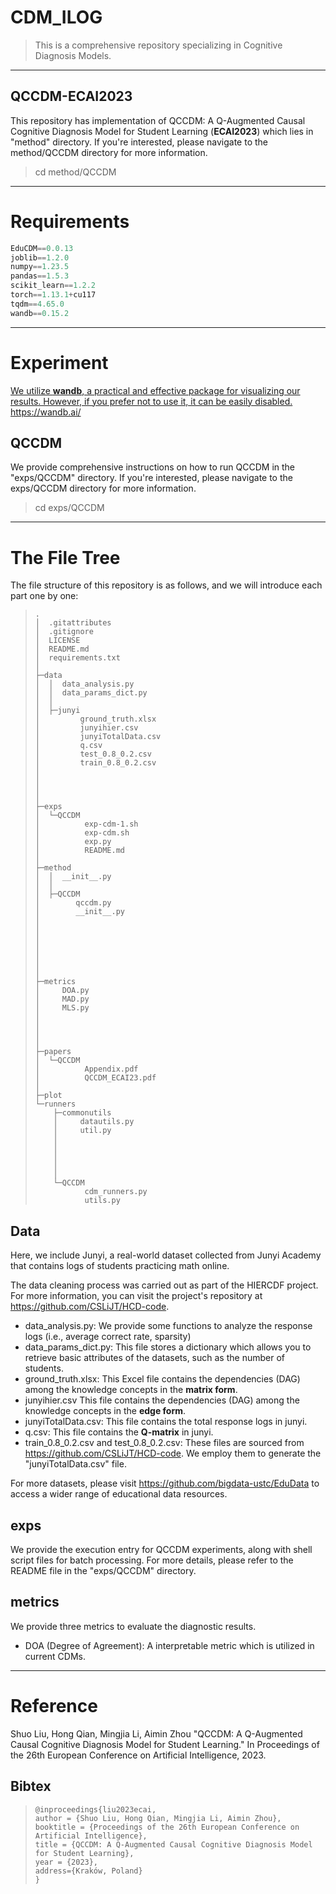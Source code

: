 # CDM_ILOG
> This is a comprehensive repository specializing in Cognitive Diagnosis Models.

------

## QCCDM-ECAI2023

This repository has implementation of QCCDM: A Q-Augmented Causal Cognitive Diagnosis Model for Student Learning (**ECAI2023**) which lies in "method" directory.  If you're interested, please navigate to the method/QCCDM directory for more information.

> cd method/QCCDM

------

# Requirements

```python
EduCDM==0.0.13
joblib==1.2.0
numpy==1.23.5
pandas==1.5.3
scikit_learn==1.2.2
torch==1.13.1+cu117
tqdm==4.65.0
wandb==0.15.2
```

------

# Experiment

<u>We utilize **wandb**, a practical and effective package for visualizing our results. However, if you prefer not to use it, it can be easily disabled.</u> https://wandb.ai/

## QCCDM

We provide comprehensive instructions on how to run QCCDM in the "exps/QCCDM" directory. If you're interested, please navigate to the exps/QCCDM directory for more information.

> cd exps/QCCDM

------

# The File Tree

The file structure of this repository is as follows, and we will introduce each part one by one:

>
>     .
>     │  .gitattributes
>     │  .gitignore
>     │  LICENSE
>     │  README.md
>     │  requirements.txt
>     │
>     ├─data
>     │  │  data_analysis.py
>     │  │  data_params_dict.py
>     │  │
>     │  ├─junyi
>     │         ground_truth.xlsx
>     │         junyihier.csv
>     │         junyiTotalData.csv
>     │         q.csv
>     │         test_0.8_0.2.csv
>     │         train_0.8_0.2.csv
>     │  
>     │  
>     │          
>     │
>     ├─exps
>     │  └─QCCDM
>     │          exp-cdm-1.sh
>     │          exp-cdm.sh
>     │          exp.py
>     │          README.md
>     │
>     ├─method
>     │  │  __init__.py
>     │  │
>     │  ├─QCCDM
>     │        qccdm.py
>     │        __init__.py
>     │  
>     │  
>     │  
>     │  
>     │  
>     │          
>     │
>     ├─metrics
>     │     DOA.py
>     │     MAD.py
>     │     MLS.py
>     │  
>     │  
>     │          
>     │
>     ├─papers
>     │  └─QCCDM
>     │          Appendix.pdf
>     │          QCCDM_ECAI23.pdf
>     │
>     ├─plot
>     └─runners
>         ├─commonutils
>         │     datautils.py
>         │     util.py
>         │  
>         │  
>         │         
>         │          
>         │
>         └─QCCDM
>                cdm_runners.py
>                utils.py
>     

## Data

Here, we include Junyi, a real-world dataset collected from Junyi Academy that contains logs of students practicing math online. 

The data cleaning process was carried out as part of the HIERCDF project. For more information, you can visit the project's repository at https://github.com/CSLiJT/HCD-code.

- data_analysis.py: We provide some functions to analyze the response logs (i.e., average correct rate, sparsity)
- data_params_dict.py: This file stores a dictionary which allows you to retrieve basic attributes of the datasets, such as the number of students.
- ground_truth.xlsx: This Excel file contains the dependencies (DAG) among the knowledge concepts in the **matrix form**.
- junyihier.csv This file contains the dependencies (DAG) among the knowledge concepts in the **edge form**.
- junyiTotalData.csv: This file contains the total response logs in junyi.
- q.csv: This file contains the **Q-matrix** in junyi.
- train_0.8_0.2.csv and test_0.8_0.2.csv: These files are sourced from https://github.com/CSLiJT/HCD-code. We employ them to generate the "junyiTotalData.csv" file.

For more datasets, please visit https://github.com/bigdata-ustc/EduData to access a wider range of educational data resources.

## exps

We provide the execution entry for QCCDM experiments, along with shell script files for batch processing. For more details, please refer to the README file in the "exps/QCCDM" directory.

## metrics

We provide three metrics to evaluate the diagnostic results.

- DOA (Degree of Agreement): A interpretable metric which is utilized in current CDMs.



------

# Reference

Shuo Liu, Hong Qian, Mingjia Li, Aimin Zhou "QCCDM: A Q-Augmented Causal Cognitive Diagnosis Model for Student Learning." In Proceedings of the 26th European Conference on Artificial Intelligence, 2023.

## Bibtex

> ```
> @inproceedings{liu2023ecai,
> author = {Shuo Liu, Hong Qian, Mingjia Li, Aimin Zhou},
> booktitle = {Proceedings of the 26th European Conference on Artificial Intelligence},
> title = {QCCDM: A Q-Augmented Causal Cognitive Diagnosis Model for Student Learning},
> year = {2023},
> address={Kraków, Poland}
> }
> ```
